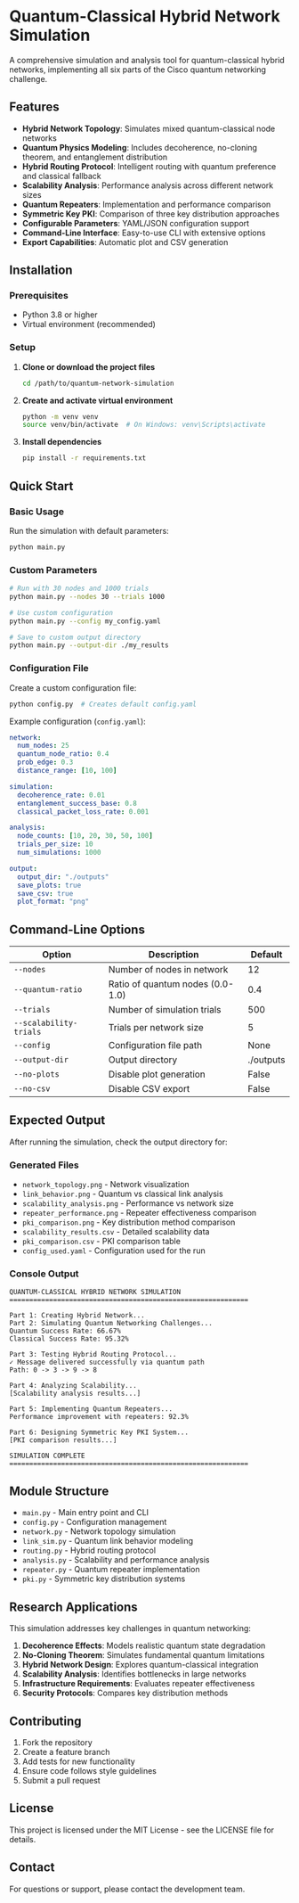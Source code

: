 # Quantum-Classical Hybrid Network Simulation

A comprehensive simulation and analysis tool for quantum-classical hybrid networks, implementing all six parts of the Cisco quantum networking challenge.

## Features

- **Hybrid Network Topology**: Simulates mixed quantum-classical node networks
- **Quantum Physics Modeling**: Includes decoherence, no-cloning theorem, and entanglement distribution
- **Hybrid Routing Protocol**: Intelligent routing with quantum preference and classical fallback
- **Scalability Analysis**: Performance analysis across different network sizes
- **Quantum Repeaters**: Implementation and performance comparison
- **Symmetric Key PKI**: Comparison of three key distribution approaches
- **Configurable Parameters**: YAML/JSON configuration support
- **Command-Line Interface**: Easy-to-use CLI with extensive options
- **Export Capabilities**: Automatic plot and CSV generation

## Installation

### Prerequisites
- Python 3.8 or higher
- Virtual environment (recommended)

### Setup

1. **Clone or download the project files**
   ```bash
   cd /path/to/quantum-network-simulation
   ```

2. **Create and activate virtual environment**
   ```bash
   python -m venv venv
   source venv/bin/activate  # On Windows: venv\Scripts\activate
   ```

3. **Install dependencies**
   ```bash
   pip install -r requirements.txt
   ```

## Quick Start

### Basic Usage
Run the simulation with default parameters:
```bash
python main.py
```

### Custom Parameters
```bash
# Run with 30 nodes and 1000 trials
python main.py --nodes 30 --trials 1000

# Use custom configuration
python main.py --config my_config.yaml

# Save to custom output directory
python main.py --output-dir ./my_results
```

### Configuration File
Create a custom configuration file:
```bash
python config.py  # Creates default config.yaml
```

Example configuration (`config.yaml`):
```yaml
network:
  num_nodes: 25
  quantum_node_ratio: 0.4
  prob_edge: 0.3
  distance_range: [10, 100]

simulation:
  decoherence_rate: 0.01
  entanglement_success_base: 0.8
  classical_packet_loss_rate: 0.001

analysis:
  node_counts: [10, 20, 30, 50, 100]
  trials_per_size: 10
  num_simulations: 1000

output:
  output_dir: "./outputs"
  save_plots: true
  save_csv: true
  plot_format: "png"
```

## Command-Line Options

| Option | Description | Default |
|--------|-------------|---------|
| `--nodes` | Number of nodes in network | 12 |
| `--quantum-ratio` | Ratio of quantum nodes (0.0-1.0) | 0.4 |
| `--trials` | Number of simulation trials | 500 |
| `--scalability-trials` | Trials per network size | 5 |
| `--config` | Configuration file path | None |
| `--output-dir` | Output directory | ./outputs |
| `--no-plots` | Disable plot generation | False |
| `--no-csv` | Disable CSV export | False |

## Expected Output

After running the simulation, check the output directory for:

### Generated Files
- `network_topology.png` - Network visualization
- `link_behavior.png` - Quantum vs classical link analysis
- `scalability_analysis.png` - Performance vs network size
- `repeater_performance.png` - Repeater effectiveness comparison
- `pki_comparison.png` - Key distribution method comparison
- `scalability_results.csv` - Detailed scalability data
- `pki_comparison.csv` - PKI comparison table
- `config_used.yaml` - Configuration used for the run

### Console Output
```
QUANTUM-CLASSICAL HYBRID NETWORK SIMULATION
============================================================

Part 1: Creating Hybrid Network...
Part 2: Simulating Quantum Networking Challenges...
Quantum Success Rate: 66.67%
Classical Success Rate: 95.32%

Part 3: Testing Hybrid Routing Protocol...
✓ Message delivered successfully via quantum path
Path: 0 -> 3 -> 9 -> 8

Part 4: Analyzing Scalability...
[Scalability analysis results...]

Part 5: Implementing Quantum Repeaters...
Performance improvement with repeaters: 92.3%

Part 6: Designing Symmetric Key PKI System...
[PKI comparison results...]

SIMULATION COMPLETE
============================================================
```

## Module Structure

- `main.py` - Main entry point and CLI
- `config.py` - Configuration management
- `network.py` - Network topology simulation
- `link_sim.py` - Quantum link behavior modeling
- `routing.py` - Hybrid routing protocol
- `analysis.py` - Scalability and performance analysis
- `repeater.py` - Quantum repeater implementation
- `pki.py` - Symmetric key distribution systems

## Research Applications

This simulation addresses key challenges in quantum networking:

1. **Decoherence Effects**: Models realistic quantum state degradation
2. **No-Cloning Theorem**: Simulates fundamental quantum limitations
3. **Hybrid Network Design**: Explores quantum-classical integration
4. **Scalability Analysis**: Identifies bottlenecks in large networks
5. **Infrastructure Requirements**: Evaluates repeater effectiveness
6. **Security Protocols**: Compares key distribution methods

## Contributing

1. Fork the repository
2. Create a feature branch
3. Add tests for new functionality
4. Ensure code follows style guidelines
5. Submit a pull request

## License

This project is licensed under the MIT License - see the LICENSE file for details.

## Contact

For questions or support, please contact the development team.

